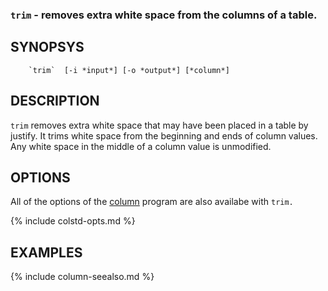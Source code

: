 
### `trim` - removes extra white space from the columns of a table.

SYNOPSYS
--------

```
    `trim`  [-i *input*] [-o *output*] [*column*]
```

DESCRIPTION
-----------

`trim` removes extra white space that may have been placed in a table by
justify.  It trims white space from the beginning and ends of column values.
Any white space in the middle of a column value is unmodified.

OPTIONS
-------

All of the options of the [column](column.html) program are also availabe with `trim.`

{% include colstd-opts.md %}

EXAMPLES
--------

{% include column-seealso.md %}

